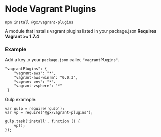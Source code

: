 
# Node Vagrant Plugins

```
npm install @gx/vagrant-plugins
```

A module that installs vagrant plugins listed in your package.json **Requires Vagrant >= 1.7.4**

### Example:
Add a key to your ```package.json``` called ```"vagrantPlugins"```.
```
"vagrantPlugins": {
    "vagrant-aws": "*",
    "vagrant-aws-winrm": "0.0.3",
    "vagrant-env": "*",
    "vagrant-vsphere": "*"
 }
```

Gulp examaple:
```
var gulp = require('gulp');
var vp = require('@gx/vagrant-plugins');

gulp.task('install', function () {
    vp();
});
```


